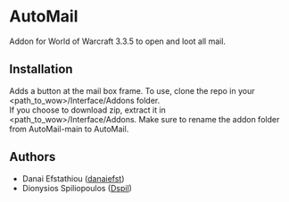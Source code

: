 # AutoMail
Addon for World of Warcraft 3.3.5 to open and loot all mail.

## Installation 
Adds a button at the mail box frame. To use, clone the repo in your <path_to_wow>/Interface/Addons folder.\
If you choose to download zip, extract it in <path_to_wow>/Interface/Addons. Make sure to rename the addon folder from AutoMail-main to AutoMail.

## Authors
  * Danai Efstathiou ([danaiefst](https://github.com/danaiefst))
  * Dionysios Spiliopoulos ([Dspil](https://github.com/Dspil))
